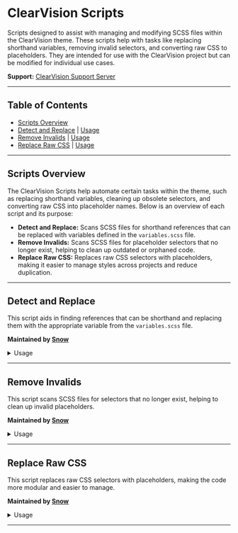 
# ClearVision Scripts

<p>Scripts designed to assist with managing and modifying SCSS files within the ClearVision theme. These scripts help with tasks like replacing shorthand variables, removing invalid selectors, and converting raw CSS to placeholders. They are intended for use with the ClearVision project but can be modified for individual use cases.</p>

<p><strong>Support:</strong> <a href="https://discord.gg/7pNUC9C">ClearVision Support Server</a></p>

<hr>

<h2>Table of Contents</h2>
<ul>
  <li><a href="#scripts-overview">Scripts Overview</a></li>
  <li><a href="#detect-and-replace">Detect and Replace</a> | <a href="#detect-and-replace-usage">Usage</a></li>
  <li><a href="#remove-invalids">Remove Invalids</a> | <a href="#remove-invalids-usage">Usage</a></li>
  <li><a href="#replace-raw-css">Replace Raw CSS</a> | <a href="#replace-raw-css-usage">Usage</a></li>
</ul>

<hr>

<h2 id="scripts-overview">Scripts Overview</h2>

<p>The ClearVision Scripts help automate certain tasks within the theme, such as replacing shorthand variables, cleaning up obsolete selectors, and converting raw CSS into placeholder names. Below is an overview of each script and its purpose:</p>

<ul>
  <li><strong>Detect and Replace:</strong> Scans SCSS files for shorthand references that can be replaced with variables defined in the <code>variables.scss</code> file.</li>
  <li><strong>Remove Invalids:</strong> Scans SCSS files for placeholder selectors that no longer exist, helping to clean up outdated or orphaned code.</li>
  <li><strong>Replace Raw CSS:</strong> Replaces raw CSS selectors with placeholders, making it easier to manage styles across projects and reduce duplication.</li>
</ul>

<hr>

<h2 id="detect-and-replace">Detect and Replace</h2>
<p>This script aids in finding references that can be shorthand and replacing them with the appropriate variable from the <code>variables.scss</code> file.</p>
<p><strong>Maintained by <a href="https://github.com/babyboysnow">Snow</a></strong></p>

<details>
  <summary>Usage</summary>
  <a id="detect-and-replace-usage"></a>
  <pre><code>
python detect_and_replace.py
</code></pre>

  <p>Modify the <code>variables.scss</code> file to ensure all your shorthands are defined. Run the script to automatically replace any shorthand references in your SCSS files.</p>

  <p><strong>Note:</strong> This script was designed for use with the ClearVision variables and may need modification for other use cases.</p>
</details>

<hr>

<h2 id="remove-invalids">Remove Invalids</h2>
<p>This script scans SCSS files for selectors that no longer exist, helping to clean up invalid placeholders.</p>
<p><strong>Maintained by <a href="https://github.com/babyboysnow">Snow</a></strong></p>

<details>
  <summary>Usage</summary>
  <a id="remove-invalids-usage"></a>
  <pre><code>
python remove_invalids.py
</code></pre>

  <p>Make sure to adjust the <code>selector_file_path</code> and <code>scss_directory</code> in the script to fit your project structure. Running the script will remove any invalid or obsolete selectors from your SCSS files.</p>

  <p><strong>Note:</strong> This script was designed specifically for ClearVision-v6, so some adjustments will be necessary for other projects.</p>
</details>

<hr>

<h2 id="replace-raw-css">Replace Raw CSS</h2>
<p>This script replaces raw CSS selectors with placeholders, making the code more modular and easier to manage.</p>
<p><strong>Maintained by <a href="https://github.com/babyboysnow">Snow</a></strong></p>

<details>
  <summary>Usage</summary>
  <a id="replace-raw-css-usage"></a>
  <pre><code>
python replace_raw_css.py
</code></pre>

  <p>Ensure that the <code>selector_file_path</code> and <code>ignore_files</code> are set correctly for your project. This script will generate placeholders for CSS selectors, using the class name without any suffixes.</p>

  <p><strong>Example:</strong> The class <code>.archivedDivider_a6d69a</code> will be replaced with the placeholder <code>%archivedDivider</code>.</p>
</details>

<hr>
